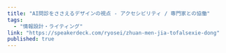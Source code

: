 ```yaml
---
title: "AI問診をささえるデザインの視点 - アクセシビリティ / 専門家との協働"
tags:
  - "情報設計・ライティング"
link: "https://speakerdeck.com/ryosei/zhuan-men-jia-tofalsexie-dong"
published: true
---
```


